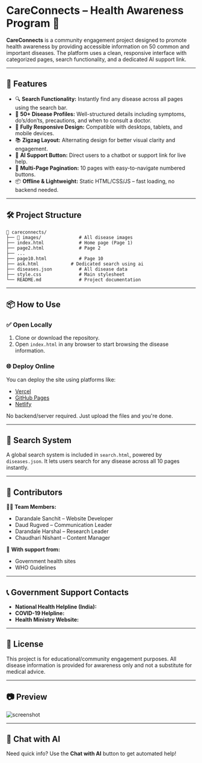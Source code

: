 
# CareConnects – Health Awareness Program 🌿

**CareConnects** is a community engagement project designed to promote health awareness by providing accessible information on 50 common and important diseases. The platform uses a clean, responsive interface with categorized pages, search functionality, and a dedicated AI support link.

---

## 🚀 Features

- 🔍 **Search Functionality:** Instantly find any disease across all pages using the search bar.
- 📄 **50+ Disease Profiles:** Well-structured details including symptoms, do’s/don’ts, precautions, and when to consult a doctor.
- 📱 **Fully Responsive Design:** Compatible with desktops, tablets, and mobile devices.
- 📚 **Zigzag Layout:** Alternating design for better visual clarity and engagement.
- 🧠 **AI Support Button:** Direct users to a chatbot or support link for live help.
- 📁 **Multi-Page Pagination:** 10 pages with easy-to-navigate numbered buttons.
- 📦 **Offline & Lightweight:** Static HTML/CSS/JS – fast loading, no backend needed.

---

## 🛠️ Project Structure

```
📁 careconnects/
├── 📁 images/              # All disease images
├── index.html             # Home page (Page 1)
├── page2.html             # Page 2
├── ...
├── page10.html            # Page 10
├── ask.html            # Dedicated search using ai 
├── diseases.json          # All disease data
├── style.css              # Main stylesheet
└── README.md              # Project documentation
```

---

## 📦 How to Use

### ✅ Open Locally

1. Clone or download the repository.
2. Open `index.html` in any browser to start browsing the disease information.

### 🌐 Deploy Online

You can deploy the site using platforms like:

- [Vercel](https://vercel.com/)
- [GitHub Pages](https://pages.github.com/)
- [Netlify](https://netlify.com/)

No backend/server required. Just upload the files and you're done.

---

## 🧪 Search System

A global search system is included in `search.html`, powered by `diseases.json`. It lets users search for any disease across all 10 pages instantly.

---

## 🤝 Contributors

👨‍💻 **Team Members:**
- Darandale Sanchit – Website Developer
- Daud Rugved – Communication Leader
- Darandale Harshal – Research Leader
- Chaudhari Nishant – Content Manager

🙌 **With support from:**
- Government health sites
- WHO Guidelines

---

## 📞 Government Support Contacts

- **National Health Helpline (India):** 
- **COVID-19 Helpline:** 
- **Health Ministry Website:**

---

## 📄 License

This project is for educational/community engagement purposes. All disease information is provided for awareness only and not a substitute for medical advice.

---

## 📷 Preview

![screenshot](images/acne.png)

---

## 💬 Chat with AI

Need quick info? Use the **Chat with AI** button to get automated help!
